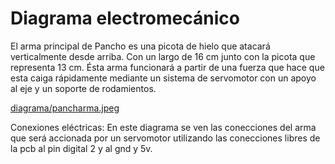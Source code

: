 # Diagrama electromecánico

El arma principal de Pancho es una picota de hielo que atacará verticalmente desde arriba. Con un largo de 16 cm junto con la picota que representa 13 cm. Ésta arma funcionará a partir de una fuerza que hace que esta caiga rápidamente mediante un sistema de servomotor con un apoyo al eje y un soporte de rodamientos.  

[diagrama/pancharma.jpeg
](https://github.com/JavieraTGrey/PanchitoHub/blob/abbe9951b1741ea281f646a1e14a80a098427fc3/diagrama/pancharma.jpeg)


Conexiones eléctricas:
En este diagrama se ven las conecciones del arma que será accionada por un servomotor utilizando las conecciones libres de la pcb al pin digital 2 y al gnd y 5v.




